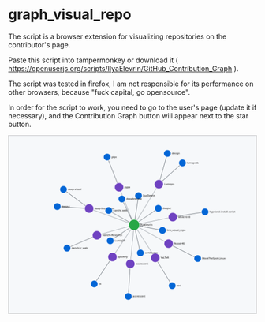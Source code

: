 # graph_visual_repo
The script is a browser extension for visualizing repositories on the contributor's page.


Paste this script into tampermonkey or download it ( https://openuserjs.org/scripts/IlyaElevrin/GitHub_Contribution_Graph ).

The script was tested in firefox, I am not responsible for its performance on other browsers, because "fuck capital, go opensource".


In order for the script to work, you need to go to the user's page (update it if necessary), and the Contribution Graph button will appear next to the star button.


<img src="example.png" alt="example graph">